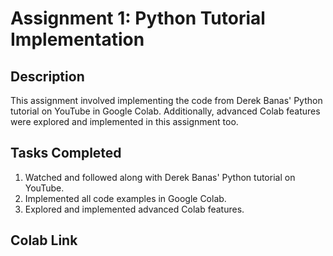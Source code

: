 # Assignment 1: Python Tutorial Implementation

## Description
This assignment involved implementing the code from Derek Banas' Python tutorial on YouTube in Google Colab. Additionally, advanced Colab features were explored and implemented in this assignment too. 

## Tasks Completed
1. Watched and followed along with Derek Banas' Python tutorial on YouTube.
2. Implemented all code examples in Google Colab.
3. Explored and implemented advanced Colab features.

## Colab Link
